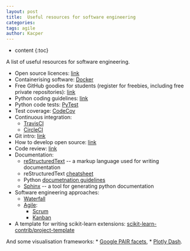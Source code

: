 ```yaml
---
layout: post
title:  Useful resources for software engineering
categories:
tags: agile
author: Kacper
---
```


* content
{:toc}

A list of useful resources for software engineering.<!--more-->

* Open source licences: [link](https://choosealicense.com/)
* Containerising software: [Docker](https://www.docker.com/)
* Free GitHub goodies for students (register for freebies, including free private repositories): [link](https://education.github.com/pack)
* Python coding guidelines: [link](https://github.com/google/styleguide/blob/gh-pages/pyguide.md)
* Python code tests: [PyTest](https://docs.pytest.org/en/latest/)
* Test coverage: [CodeCov](https://codecov.io/)
* Continuous integration:
    - [TravisCI](https://travis-ci.org/)
    - [CircleCI](https://circleci.com/)
* Git intro: [link](https://www.sitepoint.com/using-git-open-source-projects/)
* How to develop open source: [link](https://www.sitepoint.com/getting-started-git-team-environment/)
* Code review: [link](https://www.atlassian.com/agile/software-development/code-reviews)
* Documentation:
    - [reStructuredText](http://docutils.sourceforge.net/docs/user/rst/quickstart.html) -- a markup language used for writing documentation
    - reStructuredText [cheatsheet](http://docutils.sourceforge.net/docs/user/rst/quickref.html#inline-markup)
    - Python [documetnation guidelines](https://devguide.python.org/documenting/)
    - [Sphinx](http://www.sphinx-doc.org/en/master/) -- a tool for generating python documentation
* Software engineering approaches:
    - [Waterfall](https://en.wikipedia.org/wiki/Software_development_process#Waterfall_development)
    - [Agile](https://en.wikipedia.org/wiki/Software_development_process#Agile_development):
        * [Scrum](https://en.wikipedia.org/wiki/Scrum_(software_development))
        * [Kanban](https://en.wikipedia.org/wiki/Kanban_(development))
* A template for writing scikit-learn extensions: [scikit-learn-contrib/project-template](https://github.com/scikit-learn-contrib/project-template)

And some visualisation frameworks:
    * [Google PAIR facets](https://github.com/PAIR-code/facets),
    * [Plotly Dash](https://github.com/plotly/dash).
